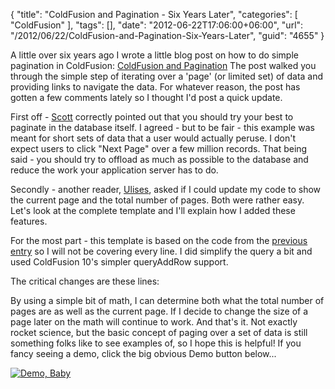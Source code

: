 {
	"title": "ColdFusion and Pagination - Six Years Later",
	"categories": [
		"ColdFusion"
	],
	"tags": [],
	"date": "2012-06-22T17:06:00+06:00",
	"url": "/2012/06/22/ColdFusion-and-Pagination-Six-Years-Later",
	"guid": "4655"
}

A little over six years ago I wrote a little blog post on how to do simple pagination in ColdFusion: <a href="http://www.raymondcamden.com/index.cfm/2006/4/24/ColdFusion-and-Pagination">ColdFusion and Pagination</a> The post walked you through the simple step of iterating over a 'page' (or limited set) of data and providing links to navigate the data. For whatever reason, the post has gotten a few comments lately so I thought I'd post a quick update.

First off - <a href="http://www.raymondcamden.com/index.cfm/2006/4/24/ColdFusion-and-Pagination#cF43FD781-0F4C-C996-794C984784D9EE59">Scott</a> correctly pointed out that you should try your best to paginate in the database itself. I agreed - but to be fair - this example was meant for short sets of data that a user would actually peruse. I don't expect users to click "Next Page" over a few million records. That being said - you should try to offload as much as possible to the database and reduce the work your application server has to do.

Secondly - another reader, <a href="http://www.raymondcamden.com/index.cfm/2006/4/24/ColdFusion-and-Pagination#cD155BBEA-05C6-9BDF-8E35DD12E4DA2227">Ulises</a>, asked if I could update my code to show the current page and the total number of pages. Both were rather easy. Let's look at the complete template and I'll explain how I added these features.

<script src="https://gist.github.com/2975167.js?file=gistfile1.cfm"></script>

For the most part - this template is based on the code from the <a href="http://www.raymondcamden.com/index.cfm/2006/4/24/ColdFusion-and-Pagination">previous entry</a> so I will not be covering every line. I did simplify the query a bit and used ColdFusion 10's simpler queryAddRow support. 

The critical changes are these lines:

<script src="https://gist.github.com/2975200.js?file=gistfile1.cfm"></script>

By using a simple bit of math, I can determine both what the total number of pages are as well as the current page. If I decide to change the size of a page later on the math will continue to work. And that's it. Not exactly rocket science, but the basic concept of paging over a set of data is still something folks like to see examples of, so I hope this is helpful! If you fancy seeing a demo, click the big obvious Demo button below...

<a href="http://raymondcamden.com/demos/2012/jun/22/test2.cfm"><img src="https://static.raymondcamden.com/images/icon_128.png" title="Demo, Baby" border="0"></a>